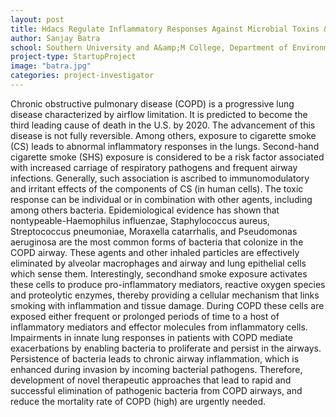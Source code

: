 ```yaml
---
layout: post
title: Hdacs Regulate Inflammatory Responses Against Microbial Toxins &amp; Cse Exposure
author: Sanjay Batra
school: Southern University and A&amp;M College, Department of Environmental Toxicology
project-type: StartupProject
image: "batra.jpg"
categories: project-investigator
---
```


<p>Chronic obstructive pulmonary disease (COPD) is a progressive lung disease characterized by airflow limitation. It is predicted to become the third leading cause of death in the U.S. by 2020. The advancement of this disease is not fully reversible. Among others, exposure to cigarette smoke (CS) leads to abnormal inflammatory responses in the lungs. Second-hand cigarette smoke (SHS) exposure is considered to be a risk factor associated with increased carriage of respiratory pathogens and frequent airway infections. Generally, such association is ascribed to immunomodulatory and irritant effects of the components of CS (in human cells). The toxic response can be individual or in combination with other agents, including among others bacteria. Epidemiological evidence has shown that nontypeable-Haemophilus influenzae, Staphylococcus aureus, Streptococcus pneumoniae, Moraxella catarrhalis, and Pseudomonas aeruginosa are the most common forms of bacteria that colonize in the COPD airway. These agents and other inhaled particles are effectively eliminated by alveolar macrophages and airway and lung epithelial cells which sense them. Interestingly, secondhand smoke exposure activates these cells to produce pro-inflammatory mediators, reactive oxygen species and proteolytic enzymes, thereby providing a cellular mechanism that links smoking with inflammation and tissue damage. During COPD these cells are exposed either frequent or prolonged periods of time to a host of inflammatory mediators and effector molecules from inflammatory cells. Impairments in innate lung responses in patients with COPD mediate exacerbations by enabling bacteria to proliferate and persist in the airways. Persistence of bacteria leads to chronic airway inflammation, which is enhanced during invasion by incoming bacterial pathogens. Therefore, development of novel therapeutic approaches that lead to rapid and successful elimination of pathogenic bacteria from COPD airways, and reduce the mortality rate of COPD (high) are urgently needed.
  </p>
